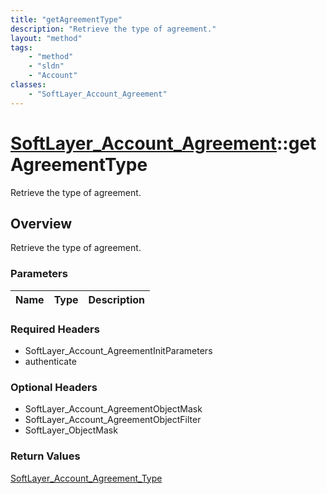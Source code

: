 ```yaml
---
title: "getAgreementType"
description: "Retrieve the type of agreement."
layout: "method"
tags:
    - "method"
    - "sldn"
    - "Account"
classes:
    - "SoftLayer_Account_Agreement"
---
```

# [SoftLayer_Account_Agreement](/reference/services/SoftLayer_Account_Agreement)::getAgreementType

Retrieve the type of agreement.


## Overview 
Retrieve the type of agreement.

### Parameters 
|Name | Type | Description |
| --- | --- | --- |


### Required Headers
* SoftLayer_Account_AgreementInitParameters
* authenticate

### Optional Headers
* SoftLayer_Account_AgreementObjectMask
* SoftLayer_Account_AgreementObjectFilter
* SoftLayer_ObjectMask

### Return Values
<a href='/reference/datatypes/SoftLayer_Account_Agreement_Type'>SoftLayer_Account_Agreement_Type </a>


